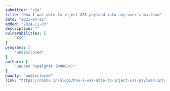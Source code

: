 ```yaml
---
submitter: "c2a"
title: "How I was able to inject XSS payload into any user's mailbox"
date: "2021-04-21"
added: "2024-11-03"
description: ""
vulnerabilities: [
    "XSS"
]
programs: [
    "undisclosed"
]
authors: [
    "Gaurav Popalghat (@N008x)"
]
bounty: "undisclosed"
link: "https://noobx.in/blogs/how-i-was-able-to-inject-xss-payload-into-any-user-s-mailbox"
---
```




